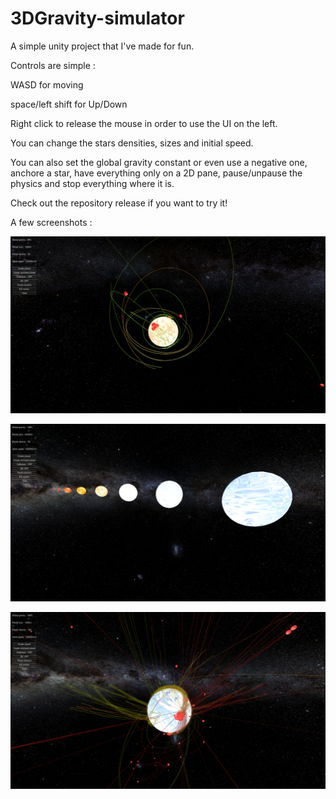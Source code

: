 # 3DGravity-simulator
A simple unity project that I've made for fun.

Controls are simple :

WASD for moving

space/left shift for Up/Down

Right click to release the mouse in order to use the UI on the left.

You can change the stars densities, sizes and initial speed.

You can also set the global gravity constant or even use a negative one, anchore a star, have everything only on a 2D pane, pause/unpause the physics and stop everything where it is.

Check out the repository release if you want to try it!


A few screenshots :

![Screenshot](grav1.png?raw=true)

![Screenshot](grav2.png?raw=true)

![Screenshot](grav3.png?raw=true)
